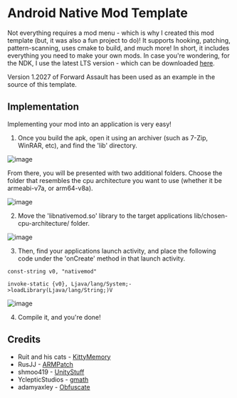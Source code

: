# Android Native Mod Template
Not everything requires a mod menu - which is why I created this mod template (but, it was also a fun project to do)! It supports hooking, patching, pattern-scanning, uses cmake to build, and much more! In short, it includes everything you need to make your own mods. In case you're wondering, for the NDK, I use the latest LTS version - which can be downloaded [here](https://github.com/android/ndk/wiki#current-lts-release). 

Version 1.2027 of Forward Assault has been used as an example in the source of this template.

## Implementation
Implementing your mod into an application is very easy!

1. Once you build the apk, open it using an archiver (such as 7-Zip, WinRAR, etc), and find the 'lib' directory. 

![image](https://user-images.githubusercontent.com/64957743/172854358-d5a3cf9a-37b6-4e7a-88de-4b68ef3b26f6.png)

From there, you will be presented with two additional folders. Choose the folder that resembles the cpu architecture you want to use (whether it be armeabi-v7a, or arm64-v8a).

![image](https://user-images.githubusercontent.com/64957743/172854465-9bc9ceca-04fc-45fc-acb5-a23d69134409.png)


2. Move the 'libnativemod.so' library to the target applications lib/chosen-cpu-architecture/ folder.

![image](https://user-images.githubusercontent.com/64957743/172854827-44556607-7609-422f-8486-948922e93500.png)

3. Then, find your applications launch activity, and place the following code under the 'onCreate' method in that launch activity.

```
const-string v0, "nativemod"

invoke-static {v0}, Ljava/lang/System;->loadLibrary(Ljava/lang/String;)V
```

![image](https://user-images.githubusercontent.com/64957743/172854983-bec97ca3-399e-4f81-b234-8d9de3dec846.png)

4. Compile it, and you're done!

## Credits
* Ruit and his cats - [KittyMemory](https://github.com/MJx0/KittyMemory/)
* RusJJ - [ARMPatch](https://github.com/RusJJ/ARMPatch/)
* shmoo419 - [UnityStuff](https://github.com/shmoo419/UnityStuff/)
* YclepticStudios - [gmath](https://github.com/YclepticStudios/gmath/)
* adamyaxley - [Obfuscate](https://github.com/adamyaxley/Obfuscate/)
